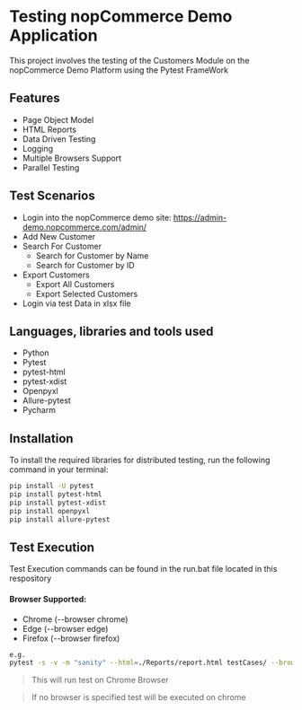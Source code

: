 # Testing nopCommerce Demo Application
This project involves the testing of the Customers Module on the nopCommerce Demo Platform using the Pytest FrameWork

## Features
- Page Object Model
- HTML Reports
- Data Driven Testing
- Logging
- Multiple Browsers Support
- Parallel Testing

## Test Scenarios
- Login into the nopCommerce demo site: https://admin-demo.nopcommerce.com/admin/
- Add New Customer
- Search For Customer
   - Search for Customer by Name
   - Search for Customer by ID
- Export Customers
     - Export All Customers
     - Export Selected Customers
- Login via test Data in xlsx file

## Languages, libraries and tools used
- Python
- Pytest
- pytest-html
- pytest-xdist
- Openpyxl
- Allure-pytest
- Pycharm

## Installation
To install the required libraries for distributed testing, run the following command in your terminal:
```bash
pip install -U pytest
pip install pytest-html
pip install pytest-xdist
pip install openpyxl
pip install allure-pytest
```

## Test Execution
Test Execution commands can be found in the run.bat file located in this respository 

#### Browser Supported:
- Chrome (--browser chrome)
- Edge (--browser edge)
- Firefox (--browser firefox)
  
```bash
e.g.
pytest -s -v -m "sanity" --html=./Reports/report.html testCases/ --browser chrome
```
> This will run test on Chrome Browser

> If no browser is specified test will be executed on chrome
